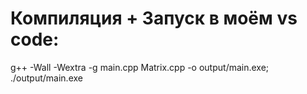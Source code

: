 # Компиляция + Запуск в моём vs code:

g++ -Wall -Wextra -g main.cpp Matrix.cpp -o output/main.exe; ./output/main.exe

